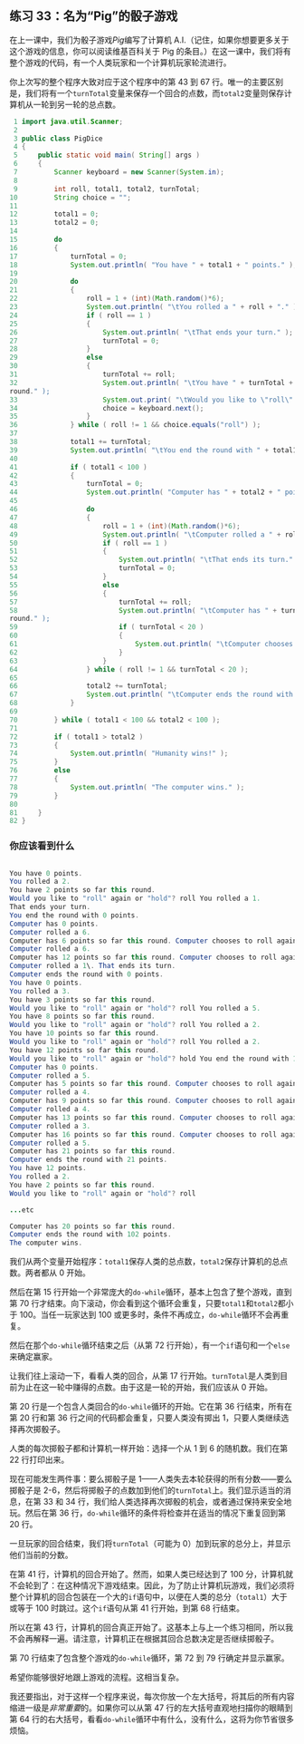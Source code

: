 ## 练习 33：名为“Pig”的骰子游戏

在上一课中，我们为骰子游戏*Pig*编写了计算机 A.I.（记住，如果你想要更多关于这个游戏的信息，你可以阅读维基百科关于 Pig 的条目。）在这一课中，我们将有整个游戏的代码，有一个人类玩家和一个计算机玩家轮流进行。

你上次写的整个程序大致对应于这个程序中的第 43 到 67 行。唯一的主要区别是，我们将有一个`turnTotal`变量来保存一个回合的点数，而`total2`变量则保存计算机从一轮到另一轮的总点数。


```java
 1 import java.util.Scanner;
 2 
 3 public class PigDice
 4 {
 5     public static void main( String[] args )
 6     {
 7         Scanner keyboard = new Scanner(System.in);
 8 
 9         int roll, total1, total2, turnTotal;
10         String choice = "";
11 
12         total1 = 0;
13         total2 = 0;
14 
15         do
16         {
17             turnTotal = 0;
18             System.out.println( "You have " + total1 + " points." );
19 
20             do
21             {
22                 roll = 1 + (int)(Math.random()*6);
23                 System.out.println( "\tYou rolled a " + roll + "." );
24                 if ( roll == 1 )
25                 {
26                     System.out.println( "\tThat ends your turn." );
27                     turnTotal = 0;
28                 }
29                 else
30                 {
31                     turnTotal += roll;
32                     System.out.println( "\tYou have " + turnTotal + " points so far this 
round." );
33                     System.out.print( "\tWould you like to \"roll\" again or \"hold\"? " );
34                     choice = keyboard.next();
35                 }
36             } while ( roll != 1 && choice.equals("roll") );
37 
38             total1 += turnTotal;
39             System.out.println( "\tYou end the round with " + total1 + " points." );
40 
41             if ( total1 < 100 )
42             {
43                 turnTotal = 0;
44                 System.out.println( "Computer has " + total2 + " points." );
45 
46                 do
47                 {
48                     roll = 1 + (int)(Math.random()*6);
49                     System.out.println( "\tComputer rolled a " + roll + "." );
50                     if ( roll == 1 )
51                     {
52                         System.out.println( "\tThat ends its turn." );
53                         turnTotal = 0;
54                     }
55                     else
56                     {
57                         turnTotal += roll;
58                         System.out.println( "\tComputer has " + turnTotal + " points so far this 
round." );
59                         if ( turnTotal < 20 )
60                         {
61                             System.out.println( "\tComputer chooses to roll again." );
62                         }
63                     }
64                 } while ( roll != 1 && turnTotal < 20 );
65 
66                 total2 += turnTotal;
67                 System.out.println( "\tComputer ends the round with " + total2 + " points." );
68             }
69 
70         } while ( total1 < 100 && total2 < 100 );
71 
72         if ( total1 > total2 )
73         {
74             System.out.println( "Humanity wins!" );
75         }
76         else
77         {
78             System.out.println( "The computer wins." );
79         }
80 
81     }
82 }
```

### 你应该看到什么

```java

You have 0 points.
You rolled a 2.
You have 2 points so far this round.
Would you like to "roll" again or "hold"? roll You rolled a 1.
That ends your turn.
You end the round with 0 points.
Computer has 0 points.
Computer rolled a 6.
Computer has 6 points so far this round. Computer chooses to roll again.
Computer rolled a 6.
Computer has 12 points so far this round. Computer chooses to roll again.
Computer rolled a 1\. That ends its turn.
Computer ends the round with 0 points.
You have 0 points.
You rolled a 3.
You have 3 points so far this round.
Would you like to "roll" again or "hold"? roll You rolled a 5.
You have 8 points so far this round.
Would you like to "roll" again or "hold"? roll You rolled a 2.
You have 10 points so far this round.
Would you like to "roll" again or "hold"? roll You rolled a 2.
You have 12 points so far this round.
Would you like to "roll" again or "hold"? hold You end the round with 12 points.
Computer has 0 points.
Computer rolled a 5.
Computer has 5 points so far this round. Computer chooses to roll again.
Computer rolled a 4.
Computer has 9 points so far this round. Computer chooses to roll again.
Computer rolled a 4.
Computer has 13 points so far this round. Computer chooses to roll again.
Computer rolled a 3.
Computer has 16 points so far this round. Computer chooses to roll again.
Computer rolled a 5.
Computer has 21 points so far this round.
Computer ends the round with 21 points.
You have 12 points.
You rolled a 2.
You have 2 points so far this round.
Would you like to "roll" again or "hold"? roll

...etc

Computer has 20 points so far this round. 
Computer ends the round with 102 points.
The computer wins.
```

我们从两个变量开始程序：`total1`保存人类的总点数，`total2`保存计算机的总点数。两者都从 0 开始。

然后在第 15 行开始一个非常庞大的`do-while`循环，基本上包含了整个游戏，直到第 70 行才结束。向下滚动，你会看到这个循环会重复，只要`total1`和`total2`都小于 100。当任一玩家达到 100 或更多时，条件不再成立，`do-while`循环不会再重复。

然后在那个`do-while`循环结束之后（从第 72 行开始），有一个`if`语句和一个`else`来确定赢家。

让我们往上滚动一下，看看人类的回合，从第 17 行开始。`turnTotal`是人类到目前为止在这一轮中赚得的点数。由于这是一轮的开始，我们应该从 0 开始。

第 20 行是一个包含人类回合的`do-while`循环的开始。它在第 36 行结束，所有在第 20 行和第 36 行之间的代码都会重复，只要人类没有掷出 1，只要人类继续选择再次掷骰子。

人类的每次掷骰子都和计算机一样开始：选择一个从 1 到 6 的随机数。我们在第 22 行打印出来。

现在可能发生两件事：要么掷骰子是 1——人类失去本轮获得的所有分数——要么掷骰子是 2-6，然后将掷骰子的点数加到他们的`turnTotal`上。我们显示适当的消息，在第 33 和 34 行，我们给人类选择再次掷骰的机会，或者通过保持来安全地玩。然后在第 36 行，`do-while`循环的条件将检查并在适当的情况下重复回到第 20 行。

一旦玩家的回合结束，我们将`turnTotal`（可能为 0）加到玩家的总分上，并显示他们当前的分数。

在第 41 行，计算机的回合开始了。然而，如果人类已经达到了 100 分，计算机就不会轮到了：在这种情况下游戏结束。因此，为了防止计算机玩游戏，我们必须将整个计算机的回合包装在一个大的`if`语句中，以便在人类的总分（`total1`）大于或等于 100 时跳过。这个`if`语句从第 41 行开始，到第 68 行结束。

所以在第 43 行，计算机的回合真正开始了。这基本上与上一个练习相同，所以我不会再解释一遍。请注意，计算机正在根据其回合总数决定是否继续掷骰子。

第 70 行结束了包含整个游戏的`do-while`循环，第 72 到 79 行确定并显示赢家。

希望你能够很好地跟上游戏的流程。这相当复杂。

我还要指出，对于这样一个程序来说，每次你放一个左大括号，将其后的所有内容缩进一级是*非常重要*的。如果你可以从第 47 行的左大括号直观地扫描你的眼睛到第 64 行的右大括号，看看`do-while`循环中有什么，没有什么，这将为你节省很多烦恼。

